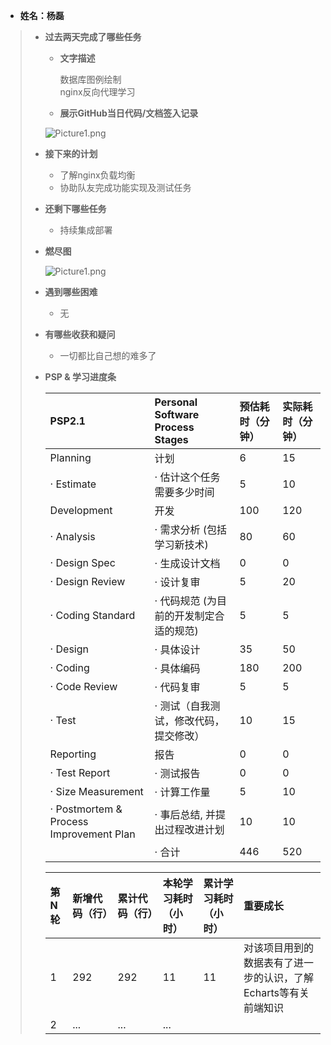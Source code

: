 - **姓名：杨磊**

> - **过去两天完成了哪些任务**
>
>   - **文字描述**
>
>     数据库图例绘制  
>     nginx反向代理学习
>
>   - **展示GitHub当日代码/文档签入记录**
>
>   ![Picture1.png](https://s2.loli.net/2022/11/22/md9Dc1B6qCeFJ4b.jpg)
>   
>
> - **接下来的计划**
>
>   - 了解nginx负载均衡
>   - 协助队友完成功能实现及测试任务
>
> - **还剩下哪些任务**
>
>   - 持续集成部署
>
> - **燃尽图**
>
>   ![Picture1.png](https://s2.loli.net/2022/11/22/v1KqfzeYBE3bnQr.png)
>
> - **遇到哪些困难**
>
>   - 无
>
> - **有哪些收获和疑问**
>
>   - 一切都比自己想的难多了
>
> - **PSP & 学习进度条**
>
>   | PSP2.1                                  | Personal Software Process Stages        | 预估耗时（分钟） | 实际耗时（分钟） |
>   | :-------------------------------------- | :-------------------------------------- | :--------------- | :--------------- |
>   | Planning                                | 计划                                    | 6                | 15               |
>   | · Estimate                              | · 估计这个任务需要多少时间              | 5                | 10               |
>   | Development                             | 开发                                    | 100              | 120              |
>   | · Analysis                              | · 需求分析 (包括学习新技术)             | 80               | 60               |
>   | · Design Spec                           | · 生成设计文档                          | 0                | 0                |
>   | · Design Review                         | · 设计复审                              | 5                | 20               |
>   | · Coding Standard                       | · 代码规范 (为目前的开发制定合适的规范) | 5                | 5                |
>   | · Design                                | · 具体设计                              | 35               | 50               |
>   | · Coding                                | · 具体编码                              | 180              | 200              |
>   | · Code Review                           | · 代码复审                              | 5                | 5                |
>   | · Test                                  | · 测试（自我测试，修改代码，提交修改）  | 10                | 15               |
>   | Reporting                               | 报告                                    | 0                | 0                |
>   | · Test Report                           | · 测试报告                              | 0                | 0                |
>   | · Size Measurement                      | · 计算工作量                            | 5                | 10               |
>   | · Postmortem & Process Improvement Plan | · 事后总结, 并提出过程改进计划          | 10               | 10               |
>   |                                         | · 合计                                  | 446             | 520              |
>
>   | 第N轮 | 新增代码（行） | 累计代码（行） | 本轮学习耗时（小时） | 累计学习耗时（小时） | 重要成长         |
>   | :---- | :------------- | :------------- | :------------------- | :------------------- | :--------------- |
>   | 1     | 292            | 292            | 11                   | 11                   | 对该项目用到的数据表有了进一步的认识，了解Echarts等有关前端知识 |
>   | 2     | ...            | ...            | ...                  |                      |                  |
